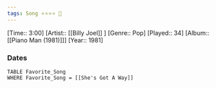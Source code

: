 ```yaml
---
tags: Song ⭐⭐⭐⭐ 💛
---
```

[Time:: 3:00]
[Artist:: [[Billy Joel]] ]
[Genre:: Pop]
[Played:: 34]
[Album:: [[Piano Man (1981)]]]
[Year:: 1981]
### Dates
````dataview
TABLE Favorite_Song
WHERE Favorite_Song = [[She's Got A Way]]
````